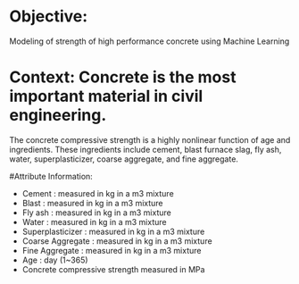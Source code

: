 # Objective:
Modeling of strength of high performance concrete using Machine Learning 

# Context: Concrete is the most important material in civil engineering. 
The concrete compressive strength is a highly nonlinear function of age and ingredients. 
These ingredients include cement, blast furnace slag, fly ash, water, superplasticizer, coarse aggregate, and fine aggregate. 
 
#Attribute Information:
- Cement    : measured in  kg in a m3 mixture 
- Blast     : measured in  kg in a m3 mixture 
- Fly ash     : measured in  kg in a m3 mixture 
- Water     : measured in  kg in a m3 mixture 
- Superplasticizer   : measured in  kg in a m3 mixture 
- Coarse Aggregate   : measured in  kg in a m3 mixture
- Fine Aggregate   : measured in  kg in a m3 mixture 
- Age     : day (1~365) 
- Concrete compressive strength measured in MPa 
